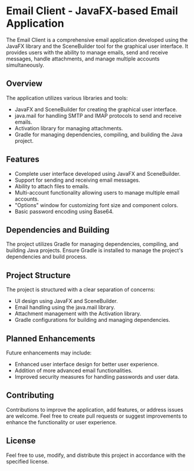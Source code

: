 # Email Client - JavaFX-based Email Application

The Email Client is a comprehensive email application developed using the JavaFX library and the SceneBuilder tool for the graphical user interface. It provides users with the ability to manage emails, send and receive messages, handle attachments, and manage multiple accounts simultaneously.

## Overview

The application utilizes various libraries and tools:
- JavaFX and SceneBuilder for creating the graphical user interface.
- java.mail for handling SMTP and IMAP protocols to send and receive emails.
- Activation library for managing attachments.
- Gradle for managing dependencies, compiling, and building the Java project.

## Features

- Complete user interface developed using JavaFX and SceneBuilder.
- Support for sending and receiving email messages.
- Ability to attach files to emails.
- Multi-account functionality allowing users to manage multiple email accounts.
- "Options" window for customizing font size and component colors.
- Basic password encoding using Base64.

## Dependencies and Building

The project utilizes Gradle for managing dependencies, compiling, and building Java projects. Ensure Gradle is installed to manage the project's dependencies and build process.

## Project Structure

The project is structured with a clear separation of concerns:
- UI design using JavaFX and SceneBuilder.
- Email handling using the java.mail library.
- Attachment management with the Activation library.
- Gradle configurations for building and managing dependencies.

## Planned Enhancements

Future enhancements may include:
- Enhanced user interface design for better user experience.
- Addition of more advanced email functionalities.
- Improved security measures for handling passwords and user data.

## Contributing

Contributions to improve the application, add features, or address issues are welcome. Feel free to create pull requests or suggest improvements to enhance the functionality or user experience.

## License

Feel free to use, modify, and distribute this project in accordance with the specified license.
